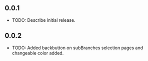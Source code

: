 ## 0.0.1

* TODO: Describe initial release.

## 0.0.2

* TODO: Added backbutton on subBranches selection pages and changeable color added.
